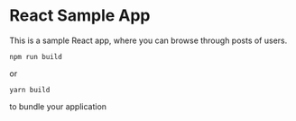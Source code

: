 # React Sample App

This is a sample React app, where you can browse through posts of users.

```
npm run build
```

or

```
yarn build
```

to bundle your application

